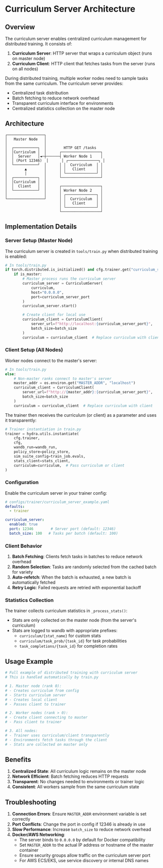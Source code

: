 # Curriculum Server Architecture

## Overview

The curriculum server enables centralized curriculum management for distributed training. It consists of:

1. **Curriculum Server**: HTTP server that wraps a curriculum object (runs on master node)
2. **Curriculum Client**: HTTP client that fetches tasks from the server (runs on all nodes)

During distributed training, multiple worker nodes need to sample tasks from the same curriculum. The curriculum server provides:

- Centralized task distribution
- Batch fetching to reduce network overhead
- Transparent curriculum interface for environments
- Centralized statistics collection on the master node

## Architecture

```
┌─────────────────┐
│   Master Node   │
│                 │
│  ┌───────────┐  │        HTTP GET /tasks
│  │Curriculum │  │      ┌──────────────────┐
│  │  Server   │◄─┼──────┤ Worker Node 1    │
│  │ (Port 12346)  │      │ ┌──────────────┐ │
│  └───────────┘  │      │ │  Curriculum  │ │
│        ▲        │      │ │   Client     │ │
│        │        │      │ └──────────────┘ │
│  ┌───────────┐  │      └──────────────────┘
│  │Curriculum │  │
│  │  Client   │  │      ┌──────────────────┐
│  └───────────┘  │      │ Worker Node 2    │
│                 │      │ ┌──────────────┐ │
└─────────────────┘      │ │  Curriculum  │ │
                         │ │   Client     │ │
                         │ └──────────────┘ │
                         └──────────────────┘
```

## Implementation Details

### Server Setup (Master Node)

The curriculum server is created in `tools/train.py` when distributed training is enabled:

```python
# In tools/train.py
if torch.distributed.is_initialized() and cfg.trainer.get("curriculum_server", {}).get("enabled", False):
    if is_master:
        # Master process runs the curriculum server
        curriculum_server = CurriculumServer(
            curriculum,
            host="0.0.0.0",
            port=curriculum_server_port
        )
        curriculum_server.start()

        # Create client for local use
        curriculum_client = CurriculumClient(
            server_url=f"http://localhost:{curriculum_server_port}",
            batch_size=batch_size
        )
        curriculum = curriculum_client  # Replace curriculum with client
```

### Client Setup (All Nodes)

Worker nodes connect to the master's server:

```python
# In tools/train.py
else:
    # Non-master ranks connect to master's server
    master_addr = os.environ.get("MASTER_ADDR", "localhost")
    curriculum_client = CurriculumClient(
        server_url=f"http://{master_addr}:{curriculum_server_port}",
        batch_size=batch_size
    )
    curriculum = curriculum_client  # Replace curriculum with client
```

The trainer then receives the curriculum (or client) as a parameter and uses it transparently:

```python
# Trainer instantiation in train.py
trainer = hydra.utils.instantiate(
    cfg.trainer,
    cfg,
    wandb_run=wandb_run,
    policy_store=policy_store,
    sim_suite_config=train_job.evals,
    stats_client=stats_client,
    curriculum=curriculum,  # Pass curriculum or client
)
```

### Configuration

Enable the curriculum server in your trainer config:

```yaml
# configs/trainer/curriculum_server_example.yaml
defaults:
  - trainer

curriculum_server:
  enabled: true
  port: 12346        # Server port (default: 12346)
  batch_size: 100   # Tasks per batch (default: 100)
```

### Client Behavior

1. **Batch Fetching**: Clients fetch tasks in batches to reduce network overhead
2. **Random Selection**: Tasks are randomly selected from the cached batch for variety
3. **Auto-refetch**: When the batch is exhausted, a new batch is automatically fetched
4. **Retry Logic**: Failed requests are retried with exponential backoff

### Statistics Collection

The trainer collects curriculum statistics in `_process_stats()`:

- Stats are only collected on the master node (from the server's curriculum)
- Stats are logged to wandb with appropriate prefixes:
  - `curriculum/{stat_name}` for custom stats
  - `curriculum/task_prob/{task_id}` for task probabilities
  - `task_completions/{task_id}` for completion rates

## Usage Example

```python
# Full example of distributed training with curriculum server
# This is handled automatically by train.py

# 1. Master node (rank 0):
# - Creates curriculum from config
# - Starts curriculum server
# - Creates local client
# - Passes client to trainer

# 2. Worker nodes (rank > 0):
# - Create client connecting to master
# - Pass client to trainer

# 3. All nodes:
# - Trainer uses curriculum/client transparently
# - Environments fetch tasks through the client
# - Stats are collected on master only
```

## Benefits

1. **Centralized State**: All curriculum logic remains on the master node
2. **Network Efficient**: Batch fetching reduces HTTP requests
3. **Transparent**: No changes needed to environments or trainer logic
4. **Consistent**: All workers sample from the same curriculum state

## Troubleshooting

1. **Connection Errors**: Ensure `MASTER_ADDR` environment variable is set correctly
2. **Port Conflicts**: Change the port in config if 12346 is already in use
3. **Slow Performance**: Increase `batch_size` to reduce network overhead
4. **Docker/AWS Networking**:
   - The server binds to `0.0.0.0` by default for Docker compatibility
   - Set `MASTER_ADDR` to the actual IP address or hostname of the master container
   - Ensure security groups allow traffic on the curriculum server port
   - For AWS ECS/EKS, use service discovery or internal DNS names
